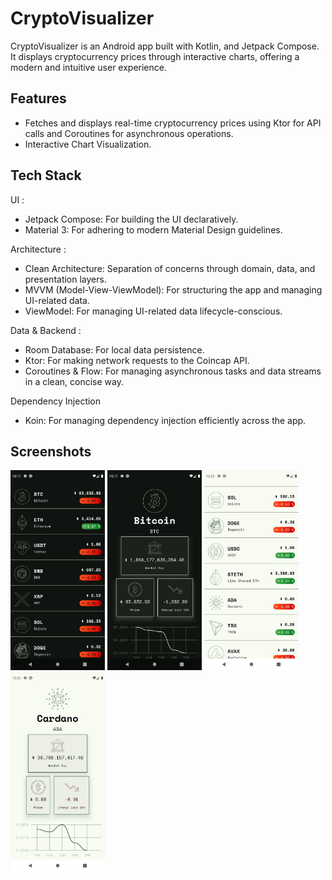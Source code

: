 # CryptoVisualizer

CryptoVisualizer is an Android app built with Kotlin, and Jetpack Compose. It displays cryptocurrency prices through interactive charts, offering a modern and intuitive user experience.

## Features

- Fetches and displays real-time cryptocurrency prices using Ktor for API calls and Coroutines for asynchronous operations.
- Interactive Chart Visualization.

## Tech Stack

UI :
- Jetpack Compose: For building the UI declaratively.
- Material 3: For adhering to modern Material Design guidelines.

Architecture :
- Clean Architecture: Separation of concerns through domain, data, and presentation layers.
- MVVM (Model-View-ViewModel): For structuring the app and managing UI-related data.
- ViewModel: For managing UI-related data lifecycle-conscious.

Data & Backend : 
- Room Database: For local data persistence.
- Ktor: For making network requests to the Coincap API.
- Coroutines & Flow: For managing asynchronous tasks and data streams in a clean, concise way.

Dependency Injection
- Koin: For managing dependency injection efficiently across the app.

## Screenshots

<img src="https://github.com/med25ch/CryptoVisualizer/blob/master/screenshots/Screenshot_1.png" width="30%"></img> <img src="https://github.com/med25ch/CryptoVisualizer/blob/master/screenshots/Screenshot_2.png" width="30%"></img>
<img src="https://github.com/med25ch/CryptoVisualizer/blob/master/screenshots/Screenshot_3.png" width="30%"></img> <img src="https://github.com/med25ch/CryptoVisualizer/blob/master/screenshots/Screenshot_4.png" width="30%"></img>
